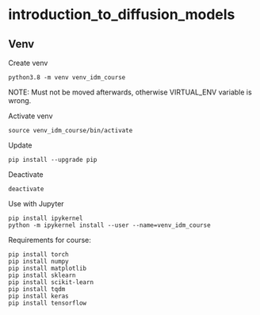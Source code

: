 # introduction_to_diffusion_models

## Venv

Create venv
```
python3.8 -m venv venv_idm_course
```
NOTE: Must not be moved afterwards, otherwise VIRTUAL_ENV variable is wrong.

Activate venv
```
source venv_idm_course/bin/activate
```

Update
```
pip install --upgrade pip
```

Deactivate
```
deactivate
```

Use with Jupyter
```
pip install ipykernel
python -m ipykernel install --user --name=venv_idm_course
```


Requirements for course:
```
pip install torch
pip install numpy
pip install matplotlib
pip install sklearn
pip install scikit-learn
pip install tqdm
pip install keras
pip install tensorflow
```


